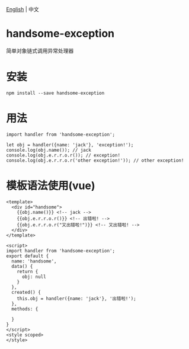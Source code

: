 [English](https://github.com/HandsomeWalker/handsome-exception/blob/master/README.md) | 中文
# handsome-exception
简单对象链式调用异常处理器
# 安装
```
npm install --save handsome-exception
```
# 用法
```
import handler from 'handsome-exception';

let obj = handler({name: 'jack'}, 'exception!');
console.log(obj.name()); // jack
console.log(obj.e.r.r.o.r()); // exception!
console.log(obj.e.r.r.o.r('other exception!')); // other exception!
```
# 模板语法使用(vue)

```
<template>
  <div id="handsome">
    {{obj.name()}} <!-- jack -->
    {{obj.e.r.r.o.r()}} <!-- 出错啦! -->
    {{obj.e.r.r.o.r("又出错啦!")}} <!-- 又出错啦! -->
  </div>
</template>

<script>
import handler from 'handsome-exception';
export default {
  name: 'handsome',
  data() {
    return {
      obj: null
    }
  },
  created() {
    this.obj = handler({name: 'jack'}, '出错啦!');
  },
  methods: {

  }
}
</script>
<style scoped>
</style>
```